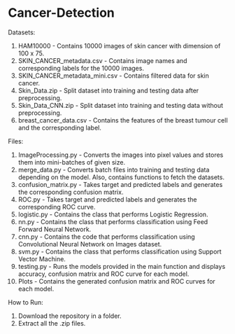 # Cancer-Detection

Datasets:
1. HAM10000 - Contains 10000 images of skin cancer with dimension of 100 x 75.
2. SKIN_CANCER_metadata.csv - Contains image names and corresponding labels for the 10000 images.
3. SKIN_CANCER_metadata_mini.csv - Contains filtered data for skin cancer.
4. Skin_Data.zip - Split dataset into training and testing data after preprocessing.
5. Skin_Data_CNN.zip - Split dataset into training and testing data without preprocessing.
6. breast_cancer_data.csv - Contains the features of the breast tumour cell and the corresponding label.

Files:
1. ImageProcessing.py - Converts the images into pixel values and stores them into mini-batches of given size.
2. merge_data.py - Converts batch files into training and testing data depending on the model. Also, contains functions to fetch the datasets.
3. confusion_matrix.py - Takes target and predicted labels and generates the corresponding confusion matrix.
4. ROC.py - Takes target and predicted labels and generates the corresponding ROC curve.
5. logistic.py - Contains the class that performs Logistic Regression.
6. nn.py - Contains the class that performs classification using Feed Forward Neural Network.
7. cnn.py - Contains the code that performs classification using Convolutional Neural Network on Images dataset.
8. svm.py - Contains the class that performs classification using Support Vector Machine.
9. testing.py - Runs the models provided in the main function and displays accuracy, confusion matrix and ROC curve for each model.
10. Plots - Contains the generated confusion matrix and ROC curves for each model.

How to Run:
1. Download the repository in a folder.
2. Extract all the .zip files.


